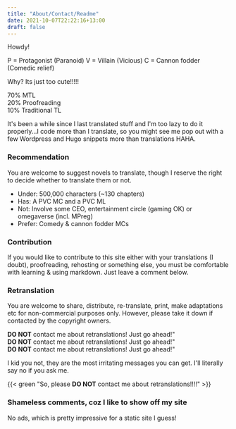 ```yaml
---
title: "About/Contact/Readme"
date: 2021-10-07T22:22:16+13:00
draft: false
---
```


Howdy! 

P = Protagonist (Paranoid)
V = Villain (Vicious)
C = Cannon fodder (Comedic relief)

Why? Its just too cute!!!!!

70% MTL  
20% Proofreading  
10% Traditional TL

It's been a while since I last translated stuff and I'm too lazy to do it properly...I code more than I translate, so you might see me pop out with a few Wordpress and Hugo snippets more than translations HAHA.

### Recommendation

You are welcome to suggest novels to translate, though I reserve the right to decide whether to translate them or not.

- Under: 500,000 characters (~130 chapters)
- Has: A PVC MC and a PVC ML
- Not: Involve some CEO, entertainment circle (gaming OK) or omegaverse (incl. MPreg)
- Prefer: Comedy & cannon fodder MCs

### Contribution

If you would like to contribute to this site either with your translations (I doubt), proofreading, rehosting or something else, you must be comfortable with learning & using markdown. Just leave a comment below.

### Retranslation

You are welcome to share, distribute, re-translate, print, make adaptations etc for non-commercial purposes only. However, please take it down if contacted by the copyright owners.

**DO NOT** contact me about retranslations! Just go ahead!"  
**DO NOT** contact me about retranslations! Just go ahead!"  
**DO NOT** contact me about retranslations! Just go ahead!"

I kid you not, they are the most irritating messages you can get. I'll literally say no if you ask me.

{{< green "So, please **DO NOT** contact me about retranslations!!!!" >}}

### Shameless comments, coz I like to show off my site

No ads, which is pretty impressive for a static site I guess!